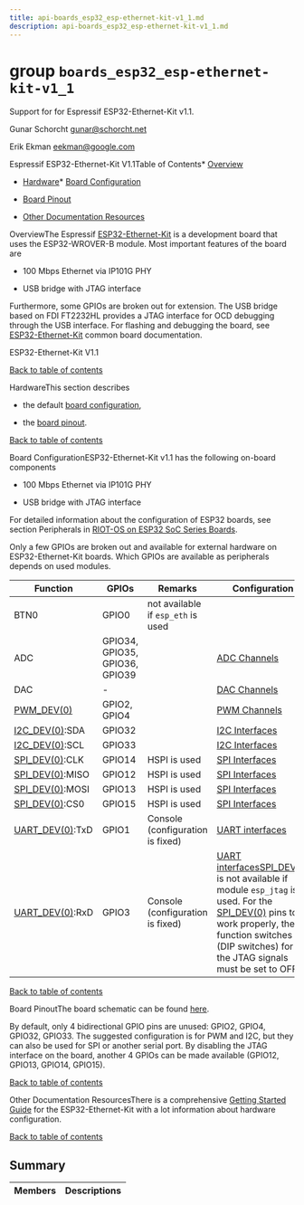 ```yaml
---
title: api-boards_esp32_esp-ethernet-kit-v1_1.md
description: api-boards_esp32_esp-ethernet-kit-v1_1.md
---
```

# group `boards_esp32_esp-ethernet-kit-v1_1` 

Support for for Espressif ESP32-Ethernet-Kit v1.1.

Gunar Schorcht [gunar@schorcht.net](mailto:gunar@schorcht.net)

Erik Ekman [eekman@google.com](mailto:eekman@google.com)

Espressif ESP32-Ethernet-Kit V1.1Table of Contents* [Overview](#esp32_ethernet_kit_v1_1_overview)

* [Hardware](#esp32_ethernet_kit_v1_1_hardware)* [Board Configuration](#esp32_ethernet_kit_v1_1_board_configuration)

* [Board Pinout](#esp32_ethernet_kit_v1_1_pinout)

* [Other Documentation Resources](#esp32_ethernet_kit_v1_1_other-resources)

OverviewThe Espressif [ESP32-Ethernet-Kit](https://docs.espressif.com/projects/esp-idf/en/latest/esp32/hw-reference/esp32/get-started-ethernet-kit-v1.1.html) is a development board that uses the ESP32-WROVER-B module. Most important features of the board are

* 100 Mbps Ethernet via IP101G PHY

* USB bridge with JTAG interface

Furthermore, some GPIOs are broken out for extension. The USB bridge based on FDI FT2232HL provides a JTAG interface for OCD debugging through the USB interface. For flashing and debugging the board, see [ESP32-Ethernet-Kit](./doc/starlight-docs/src/content/docs/apidoc/api-undefined.md#group__boards__esp32__esp-ethernet-kit) common board documentation.

ESP32-Ethernet-Kit V1.1

[Back to table of contents](#esp32_ethernet_kit_v1_1_toc)

HardwareThis section describes

* the default [board configuration](#esp32_ethernet_kit_v1_1_board_configuration),

* the [board pinout](#esp32_ethernet_kit_v1_1_pinout).

[Back to table of contents](#esp32_ethernet_kit_v1_1_toc)

Board ConfigurationESP32-Ethernet-Kit v1.1 has the following on-board components

* 100 Mbps Ethernet via IP101G PHY

* USB bridge with JTAG interface

For detailed information about the configuration of ESP32 boards, see section Peripherals in [RIOT-OS on ESP32 SoC Series Boards](#group__cpu__esp32_1esp32_riot).

Only a few GPIOs are broken out and available for external hardware on ESP32-Ethernet-Kit boards. Which GPIOs are available as peripherals depends on used modules.

Function   |GPIOs   |Remarks   |Configuration
--------- | --------- | --------- | ---------
BTN0   |GPIO0   |not available if `esp_eth` is used   |
ADC   |GPIO34, GPIO35, GPIO36, GPIO39   ||[ADC Channels](#group__cpu__esp32_1esp32_adc_channels)
DAC   |-   ||[DAC Channels](#group__cpu__esp32_1esp32_dac_channels)
[PWM_DEV(0)](./doc/starlight-docs/src/content/docs/apidoc/api-undefined.md#group__drivers__periph__pwm_1gad7999c048ca3b0783f3fb62b93b056db)|GPIO2, GPIO4   ||[PWM Channels](#group__cpu__esp32_1esp32_pwm_channels)
[I2C_DEV(0)](./doc/starlight-docs/src/content/docs/apidoc/api-undefined.md#group__drivers__periph__i2c_1ga9f14916eda80b19ff41d08e25eee56fb):SDA   |GPIO32   ||[I2C Interfaces](#group__cpu__esp32_1esp32_i2c_interfaces)
[I2C_DEV(0)](./doc/starlight-docs/src/content/docs/apidoc/api-undefined.md#group__drivers__periph__i2c_1ga9f14916eda80b19ff41d08e25eee56fb):SCL   |GPIO33   ||[I2C Interfaces](#group__cpu__esp32_1esp32_i2c_interfaces)
[SPI_DEV(0)](./doc/starlight-docs/src/content/docs/apidoc/api-undefined.md#group__drivers__periph__spi_1gafb9420809bc7722e41488a090b53eaf9):CLK   |GPIO14   |HSPI is used   |[SPI Interfaces](#group__cpu__esp32_1esp32_spi_interfaces)
[SPI_DEV(0)](./doc/starlight-docs/src/content/docs/apidoc/api-undefined.md#group__drivers__periph__spi_1gafb9420809bc7722e41488a090b53eaf9):MISO   |GPIO12   |HSPI is used   |[SPI Interfaces](#group__cpu__esp32_1esp32_spi_interfaces)
[SPI_DEV(0)](./doc/starlight-docs/src/content/docs/apidoc/api-undefined.md#group__drivers__periph__spi_1gafb9420809bc7722e41488a090b53eaf9):MOSI   |GPIO13   |HSPI is used   |[SPI Interfaces](#group__cpu__esp32_1esp32_spi_interfaces)
[SPI_DEV(0)](./doc/starlight-docs/src/content/docs/apidoc/api-undefined.md#group__drivers__periph__spi_1gafb9420809bc7722e41488a090b53eaf9):CS0   |GPIO15   |HSPI is used   |[SPI Interfaces](#group__cpu__esp32_1esp32_spi_interfaces)
[UART_DEV(0)](./doc/starlight-docs/src/content/docs/apidoc/api-undefined.md#group__drivers__periph__uart_1gafc5afd63560d27731d2517b3005f3294):TxD   |GPIO1   |Console (configuration is fixed)   |[UART interfaces](#group__cpu__esp32_1esp32_uart_interfaces)
[UART_DEV(0)](./doc/starlight-docs/src/content/docs/apidoc/api-undefined.md#group__drivers__periph__uart_1gafc5afd63560d27731d2517b3005f3294):RxD   |GPIO3   |Console (configuration is fixed)   |[UART interfaces](#group__cpu__esp32_1esp32_uart_interfaces)[SPI_DEV(0)](./doc/starlight-docs/src/content/docs/apidoc/api-undefined.md#group__drivers__periph__spi_1gafb9420809bc7722e41488a090b53eaf9) is not available if module `esp_jtag` is used. For the [SPI_DEV(0)](./doc/starlight-docs/src/content/docs/apidoc/api-undefined.md#group__drivers__periph__spi_1gafb9420809bc7722e41488a090b53eaf9) pins to work properly, the function switches (DIP switches) for the JTAG signals must be set to OFF.

[Back to table of contents](#esp32_ethernet_kit_v1_1_toc)

Board PinoutThe board schematic can be found [here](https://dl.espressif.com/dl/schematics/SCH_ESP32-ETHERNET-KIT_A_V1.1_20190711.pdf).

By default, only 4 bidirectional GPIO pins are unused: GPIO2, GPIO4, GPIO32, GPIO33. The suggested configuration is for PWM and I2C, but they can also be used for SPI or another serial port. By disabling the JTAG interface on the board, another 4 GPIOs can be made available (GPIO12, GPIO13, GPIO14, GPIO15).

[Back to table of contents](#esp32_ethernet_kit_v1_1_toc)

Other Documentation ResourcesThere is a comprehensive [Getting Started Guide](https://docs.espressif.com/projects/esp-idf/en/latest/esp32/hw-reference/esp32/get-started-ethernet-kit-v1.1.html) for the ESP32-Ethernet-Kit with a lot information about hardware configuration.

[Back to table of contents](#esp32_ethernet_kit_v1_1_toc)

## Summary

 Members                        | Descriptions                                
--------------------------------|---------------------------------------------

